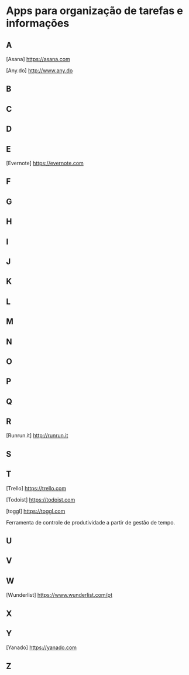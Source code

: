 # Apps para organização de tarefas e informações

## A

[Asana] https://asana.com

[Any.do] http://www.any.do

## B

## C

## D

## E

[Evernote] https://evernote.com

## F

## G

## H

## I

## J

## K

## L

## M

## N

## O

## P

## Q

## R

[Runrun.it] http://runrun.it

## S

## T

[Trello] https://trello.com

[Todoist] https://todoist.com

[toggl] https://toggl.com

Ferramenta de controle de produtividade a partir de gestão de tempo.

## U

## V

## W

[Wunderlist] https://www.wunderlist.com/pt

## X

## Y

[Yanado] https://yanado.com

## Z
